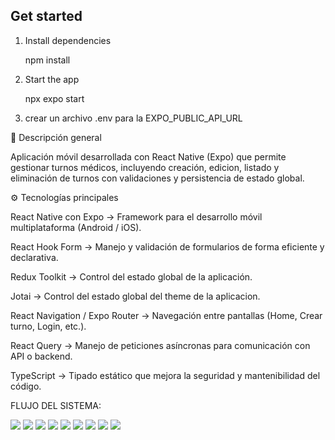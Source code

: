 ## Get started

1. Install dependencies

   npm install

2. Start the app

   npx expo start

3. crear un archivo .env para la EXPO_PUBLIC_API_URL

🧩 Descripción general

Aplicación móvil desarrollada con React Native (Expo) que permite gestionar turnos médicos, incluyendo creación, edicion, listado y eliminación de turnos con validaciones y persistencia de estado global.

⚙️ Tecnologías principales

React Native con Expo → Framework para el desarrollo móvil multiplataforma (Android / iOS).

React Hook Form → Manejo y validación de formularios de forma eficiente y declarativa.

Redux Toolkit → Control del estado global de la aplicación.

Jotai → Control del estado global del theme de la aplicacion.

React Navigation / Expo Router → Navegación entre pantallas (Home, Crear turno, Login, etc.).

React Query → Manejo de peticiones asíncronas para comunicación con API o backend.

TypeScript → Tipado estático que mejora la seguridad y mantenibilidad del código.

FLUJO DEL SISTEMA:

![](./assets/images/Flujo/login.jpg)
![](./assets/images/Flujo/login2.jpg)
![](./assets/images/Flujo/home.jpg)
![](./assets/images/Flujo/home2.jpg)
![](./assets/images/Flujo/turno.jpg)
![](./assets/images/Flujo/turno2.jpg)
![](./assets/images/Flujo/editar.jpg)
![](./assets/images/Flujo/editar2.jpg)
![](./assets/images/Flujo/profile.jpg)
